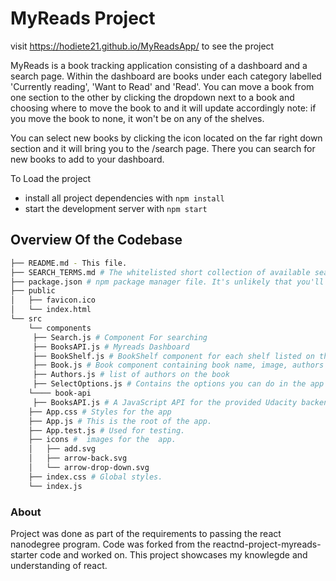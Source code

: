 # MyReads Project
visit https://hodiete21.github.io/MyReadsApp/ to see the project

MyReads is a book tracking application consisting of a dashboard and a search page. Within the dashboard are books under each category labelled 'Currently reading', 'Want to Read' and 'Read'. You can move a book from one section to the other by clicking the dropdown next to a book and choosing where to move the book to and it will update accordingly
note: if you move the book to none, it won't be on any of the shelves.

You can select new books by clicking the icon located on the far right down section and it will bring you to the /search page. There you can search for new books to add to your dashboard.

To Load the project

- install all project dependencies with `npm install`
- start the development server with `npm start`

## Overview Of the Codebase

```bash
├── README.md - This file.
├── SEARCH_TERMS.md # The whitelisted short collection of available search terms
├── package.json # npm package manager file. It's unlikely that you'll need to modify this.
├── public
│   ├── favicon.ico
│   └── index.html
└── src
    └── components
     ├── Search.js # Component For searching
     ├── BooksAPI.js # Myreads Dashboard
     ├── BookShelf.js # BookShelf component for each shelf listed on the app
     ├── Book.js # Book component containing book name, image, authors and select options
     ├── Authors.js # list of authors on the book
     ├── SelectOptions.js # Contains the options you can do in the app
    └──── book-api
     ├── BooksAPI.js # A JavaScript API for the provided Udacity backend.
    ├── App.css # Styles for the app
    ├── App.js # This is the root of the app.
    ├── App.test.js # Used for testing.
    ├── icons #  images for the  app.
    │   ├── add.svg
    │   ├── arrow-back.svg
    │   └── arrow-drop-down.svg
    ├── index.css # Global styles.
    └── index.js
```

### About

Project was done as part of the requirements to passing the react nanodegree program. Code was forked from the reactnd-project-myreads-starter code and worked on. This project showcases my knowlegde and understanding of react.
